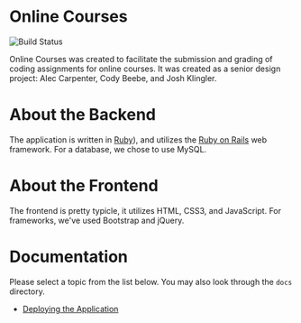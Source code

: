 # Online Courses

![Build Status](https://api.travis-ci.org/WMU-Online-Courses/online-courses.svg)

Online Courses was created to facilitate the submission and grading of coding assignments for online courses. It was created as a senior design project: Alec Carpenter, Cody Beebe, and Josh Klingler.

# About the Backend

The application is written in [Ruby](http://ruby-lang.org)), and utilizes the [Ruby on Rails](http://rubyonrails.org) web framework. For a database, we chose to use MySQL.

# About the Frontend

The frontend is pretty typicle, it utilizes HTML, CSS3, and JavaScript. For frameworks, we've used Bootstrap and jQuery.

# Documentation

Please select a topic from the list below. You may also look through the `docs` directory.

- [Deploying the Application](docs/deploying-the-application.md)